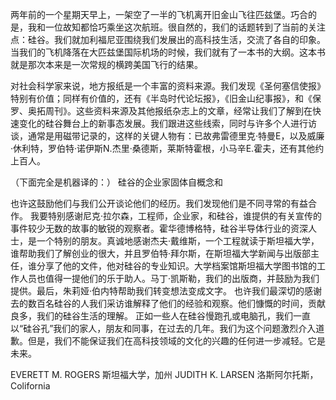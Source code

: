 两年前的一个星期天早上，一架空了一半的飞机离开旧金山飞往匹兹堡。巧合的是，我和一位故知都恰巧乘坐这次航班。很自然的，我们的话题转到了当前的关注点：硅谷。我们就加利福尼亚围绕我们发展出的高科技生活，交流了各自的印象。当我们的飞机降落在大匹兹堡国际机场的时候，我们就有了一本书的大纲。这本书就是那次本来是一次常规的横跨美国飞行的结果。

对社会科学家来说，地方报纸是一个丰富的资料来源。我们发现《圣何塞信使报》特别有价值；同样有价值的，还有《半岛时代论坛报》，《旧金山纪事报》，和《保罗、奥拓周刊》。这些资料来源及其他报纸杂志上的文章，经常让我们了解到在快速变化的硅谷舞台上的新事态发展。我们跟进这些线索，同时与许多个人进行访谈，通常是用磁​​带记录的，这样的关键人物有：已故弗雷德里克·特曼E，以及威廉·休利特，罗伯特·诺伊斯N.杰里·桑德斯，莱斯特霍根，小马辛E.霍夫，还有其他约上百人。

（下面完全是机器译的：）
硅谷的企业家固体自概念和

也许这鼓励他们与我们公开谈论他们的经历。我们发现他们是不同寻常的有益合作。
我要特别感谢尼克·拉尔森，工程师，企业家，和硅谷，谁提供的有关宣传的事件较少无数的故事的敏锐的观察者。霍华德博格特，硅谷半导体行业的资深人士，是一个特别的朋友。真诚地感谢杰夫·戴维斯，一个工程就读于斯坦福大学，谁帮助我们了解创业的很大，并且罗伯特·拜尔斯，在斯坦福大学新闻与出版部主任，谁分享了他的文件，他对硅谷的专业知识。大学档案馆斯坦福大学图书馆的工作人员也值得一提他们的乐于助人。马丁·凯斯勒，我们的出版商，并鼓励为我们提供。最后，朱莉娅·伯内特帮助我们转变想法变成文字。
也许我们最深切的感谢去的数百名硅谷的人我们采访谁解释了他们的经验和观察。他们慷慨的时间，贡献良多，我们的硅谷生活的理解。
正如一些人在硅谷慢跑孔或电脑孔，我们一直以“硅谷孔”我们的家人，朋友和同事，在过去的几年。我们为这个问题激烈介入道歉。但是，我们不能保证我们在高科技领域的文化的兴趣的任何进一步减轻。它是未来。


EVERETT M. ROGERS  斯坦福大学，加州
JUDITH K. LARSEN  洛斯阿尔托斯，Colifornia
